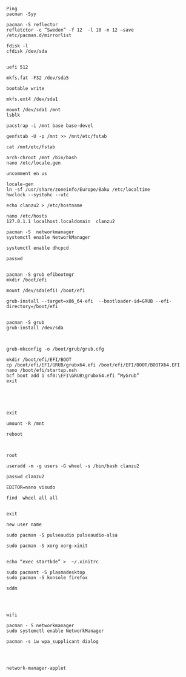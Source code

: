     	 	 	 	
    Ping  
    pacman -Syy  
    
    pacman -S reflector  
    refletctor -c “Sweden” -f 12  -l 10 -n 12 –save /etc/pacman.d/mirrorlist  
    
    fdisk -l  
    cfdisk /dev/sda  
    
    
    uefi 512  
    
    mkfs.fat -F32 /dev/sda5   
    
    bootable write  
    
    mkfs.ext4 /dev/sda1  
    
    mount /dev/sda1 /mnt  
    lsblk   
    
    pacstrap -i /mnt base base-devel  
    
    genfstab -U -p /mnt >> /mnt/etc/fstab  
    
    cat /mnt/etc/fstab  
    
    arch-chroot /mnt /bin/bash  
    nano /etc/locale.gen  
    
    uncomment en us  
    
    locale-gen  
    ln -sf /usr/share/zoneinfo/Europe/Baku /etc/localtime  
    hwclock --systohc --utc  
    
    echo clanzu2 > /etc/hostname  
    
    nano /etc/hosts   
    127.0.1.1 localhost.localdomain  clanzu2  
     
    pacman -S  networkmanager  
    systemctl enable NetworkManager  
    
    systemctl enable dhcpcd  
    
    passwd   
    
    
    pacman -S grub efibootmgr 
    mkdir /boot/efi 
    
    mount /dev/sda(efi) /boot/efi  
    
    grub-install --target=x86_64-efi  --bootloader-id=GRUB --efi-directory=/boot/efi  
    
    
    pacman -S grub  
    grub-install /dev/sda 
    
    
    
    grub-mkconfig -o /boot/grub/grub.cfg    
    
    mkdir /boot/efi/EFI/BOOT  
    cp /boot/efi/EFI/GRUB/grubx64.efi /boot/efi/EFI/BOOT/BOOTX64.EFI  
    nano /boot/efi/startup.nsh  
    bcf boot add 1 sf0:\EFI\GRUB\grubx64.efi “MyGrub”  
    exit  
    
     
    
    
        
    exit  
    
    umount -R /mnt  
    
    reboot  
    
    
    
    root   
    
    useradd -m -g users -G wheel -s /bin/bash clanzu2  
    
    passwd clanzu2  
    
    EDITOR=nano visudo   
    
    find  wheel all all  
    
    
    exit  
    
    new user name  
    
    sudo pacman -S pulseaudio pulseaudio-alsa  
    
    sudo pacman -S xorg xorg-xinit  
    
    
    echo “exec startkde” >  ~/.xinitrc  
    
    sudo pacmant -S plasmadesktop  
    sudo pacman -S konsole firefox  
    
    sddm  
    
    
    
    
    wifi  
    
    pacman - S networkmanager  
    sudo systemctl enable NetworkManager  
    
    pacman -s iw wpa_supplicant dialog  
    
    
    
    
    network-manager-applet  
    
    
    
    
    
    
    
    
    
    
    
    
        
        
    
